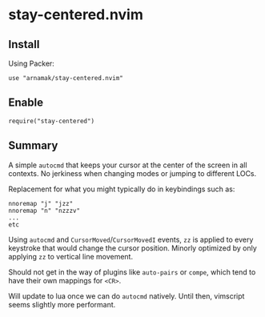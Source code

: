 # stay-centered.nvim

## Install

Using Packer:
```
use "arnamak/stay-centered.nvim"
```

## Enable
```
require("stay-centered")
```

## Summary

A simple `autocmd` that keeps your cursor at the center of the screen in all contexts.
No jerkiness when changing modes or jumping to different LOCs.

Replacement for what you might typically do in keybindings such as:
```
nnoremap "j" "jzz"
nnoremap "n" "nzzzv"
...
etc
```

Using `autocmd` and `CursorMoved`/`CursorMovedI` events, `zz` is applied to every keystroke that would change the cursor position.
Minorly optimized by only applying `zz` to vertical line movement.

Should not get in the way of plugins like `auto-pairs` or `compe`, which tend to have their own mappings for `<CR>`.

Will update to lua once we can do `autocmd` natively. Until then, vimscript seems slightly more performant.
